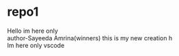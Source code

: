 # repo1
Hello im here only
<br>
author-Sayeeda Amrina(winners)
this is my new creation h
<br>
Im here only vscode

